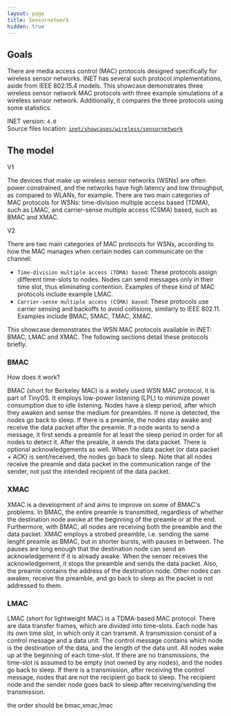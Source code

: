 ```yaml
---
layout: page
title: Sensornetwork
hidden: true
---
```


## Goals

<!-- INET has support for simulating wireless sensor networks. The devices that make up wireless sensor networks are often power constrained, with low latency and throughput, as compared to WLANs.
There are medium access control (MAC) protocols specifically designed for wireless sensor networks.

INET contains several MAC models which are designed for wireless sensor networks.

<pre>
- INET can be used to simulate wireless sensor networks
- There are macs for that purpose

- About the macs
- The config
- Results
- Then some statistics -->

There are media access control (MAC) protocols designed specifically for wireless sensor networks. INET has several such protocol implementations, aside from IEEE 802.15.4 models. This showcase demonstrates three wireless sensor network MAC protocols with three example simulations of a wireless sensor network. Additionally, it compares the three protocols using some statistics.

INET version: `4.0`<br>
Source files location: <a href="https://github.com/inet-framework/inet-showcases/tree/master/wireless/sensornetwork" target="_blank">`inet/showcases/wireless/sensornetwork`</a>

## The model

V1

The devices that make up wireless sensor networks (WSNs) are often power constrained, and the networks have high latency and low throughput, as compared to WLANs, for example. There are two main categories of MAC protocols for WSNs: time-division multiple access based (TDMA), such as LMAC, and carrier-sense multiple access (CSMA) based, such as BMAC and XMAC.

V2

There are two main categories of MAC protocols for WSNs, according to how the MAC manages when certain nodes can communicate on the channel:

- `Time-division multiple access (TDMA) based`: These protocols assign different time-slots to nodes. Nodes can send messages only in their time slot, thus eliminating contention. Examples of these kind of MAC protocols include example LMAC.
- `Carrier-sense multiple access (CSMA) based`: These protocols use carrier sensing and backoffs to avoid collisions, similarly to IEEE 802.11. Examples include BMAC, SMAC, TMAC, XMAC.

This showcase demonstrates the WSN MAC protocols available in INET: BMAC, LMAC and XMAC. The following sections detail these protocols briefly.

### BMAC

How does it work?

BMAC (short for Berkeley MAC) is a widely used WSN MAC protocol, it is part of TinyOS. It employs low-power listening (LPL) to minimize power consumption due to idle listening. Nodes have a sleep period, after which they awaken and sense the medium for preambles. If none is detected, the nodes go back to sleep. If there is a preamle, the nodes stay awake and receive the data packet after the preamle. If a node wants to send a message, it first sends a preamle for at least the sleep period in order for all nodes to detect it.
After the preable, it sends the data packet. There is optional acknowledgements as well. When the data packet (or data packet + ACK) is sent/received, the nodes go back to sleep. Note that all nodes receive the preamle and data packet in the communication range of the sender, not just the intended recipient of the data packet.

### XMAC

XMAC is a development of and aims to improve on some of BMAC's problems. In BMAC, the entire preamle is transmitted, regardless of whether the destination node awoke at the beginning of the preamle or at the end. Furthermore, with BMAC, all nodes are receiving both the preamble and the data packet. XMAC employs a strobed preamble, i.e. sending the same lenght preamle as BMAC, but in shorter bursts, with pauses in between. The pauses are long enough that the destination node can send an acknowledgement if it is already awake.
When the senser receives the acknowledgement, it stops the preamble and sends the data packet. Also, the preamle contains the address of the destination node. Other nodes can awaken, receive the preamble, and go back to sleep as the packet is not addressed to them.

### LMAC

LMAC (short for lightweight MAC) is a TDMA-based MAC protocol. There are data transfer frames, which are divided into time-slots. Each node has its own time slot, in which only it can transmit. A transmission consist of a control message and a data unit. The control message contains which node is the destination of the data, and the length of the data unit. All nodes wake up at the beginning of each time-slot. If there are no transmissions, the time-slot is assumed to be empty (not owned by any nodes), and the nodes go back to sleep. If there is a transmission, after receiving the control message, nodes that are not the recipient go back to sleep. The recipient node and the sender node goes back to sleep after receiving/sending the transmission. 

the order should be bmac,xmac,lmac
